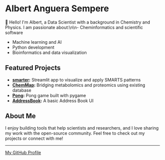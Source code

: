 # Albert Anguera Sempere

👋 Hello! I'm Albert, a Data Scientist with a background in Chemistry and Physics. I am passionate about:\n\n- Cheminformatics and scientific software
- Machine learning and AI
- Python development
- Bioinformatics and data visualization

## Featured Projects
- **[smarter](https://github.com/anguera5/smarter):** Streamlit app to visualize and apply SMARTS patterns
- **[ChemMap](https://github.com/anguera5/ChemMap):** Bridging metabolomics and proteomics using existing database
- **[Pong](https://github.com/anguera5/Pong):** Pong game built with pygame
- **[AddressBook](https://github.com/anguera5/AddressBook):** A basic Address Book UI

## About Me

I enjoy building tools that help scientists and researchers, and I love sharing my work with the open-source community. Feel free to check out my projects or connect with me!

---

[My GitHub Profile](https://github.com/anguera5)
